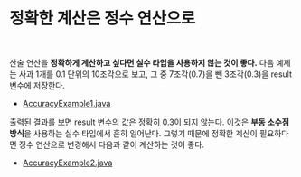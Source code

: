 # 정확한 계산은 정수 연산으로
<br/>

산술 연산을 **정확하게 계산하고 싶다면 실수 타입을 사용하지 않는 것이 좋다.**
다음 예제는 사과 1개를 0.1 단위의 10조각으로 보고, 그 중 7조각(0.7)을 뺀 3조각(0.3)을 result 변수에 저장한다.
- [AccuracyExample1.java](https://github.com/silxbro/java/blob/main/src/thisisjava/ch03/sec04/AccuracyExample1.java)

출력된 결과를 보면 result 변수의 값은 정확히 0.3이 되지 않는다. 이것은 **부동 소수점 방식**을 사용하는 실수 타입에서 흔히 일어난다.
그렇기 때문에 정확한 계산이 필요하다면 정수 연산으로 변경해서 다음과 같이 계산하는 것이 좋다.
- [AccuracyExample2.java](https://github.com/silxbro/java/blob/main/src/thisisjava/ch03/sec04/AccuracyExample2.java)
